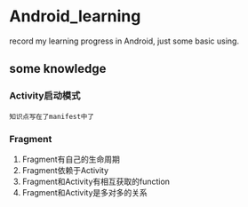 # Android_learning
record my learning progress in Android, just some basic using.

## some knowledge

### Activity启动模式

    知识点写在了manifest中了

### Fragment

1. Fragment有自己的生命周期
2. Fragment依赖于Activity
3. Fragment和Activity有相互获取的function
4. Fragment和Activity是多对多的关系